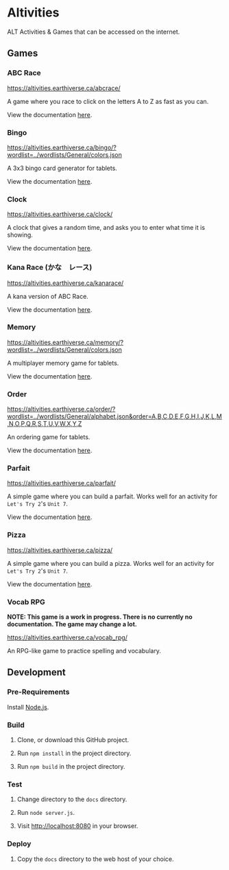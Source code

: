 # Altivities

ALT Activities &amp; Games that can be accessed on the internet.

## Games

### ABC Race

<https://altivities.earthiverse.ca/abcrace/>

A game where you race to click on the letters A to Z as fast as you can.

View the documentation [here](https://github.com/earthiverse/altivities/tree/main/source/abcrace).

### Bingo

<https://altivities.earthiverse.ca/bingo/?wordlist=../wordlists/General/colors.json>

A 3x3 bingo card generator for tablets.

View the documentation [here](https://github.com/earthiverse/altivities/tree/main/source/bingo).

### Clock

<https://altivities.earthiverse.ca/clock/>

A clock that gives a random time, and asks you to enter what time it is showing.

View the documentation [here](https://github.com/earthiverse/altivities/tree/main/source/clock).

### Kana Race (かな　レース)

<https://altivities.earthiverse.ca/kanarace/>

A kana version of ABC Race.

View the documentation [here](https://github.com/earthiverse/altivities/tree/main/source/kanarace).

### Memory

<https://altivities.earthiverse.ca/memory/?wordlist=../wordlists/General/colors.json>

A multiplayer memory game for tablets.

View the documentation [here](https://github.com/earthiverse/altivities/tree/main/source/memory).

### Order

<https://altivities.earthiverse.ca/order/?wordlist=../wordlists/General/alphabet.json&order=A,B,C,D,E,F,G,H,I,J,K,L,M,N,O,P,Q,R,S,T,U,V,W,X,Y,Z>

An ordering game for tablets.

View the documentation [here](https://github.com/earthiverse/altivities/tree/main/source/order).

### Parfait

<https://altivities.earthiverse.ca/parfait/>

A simple game where you can build a parfait. Works well for an activity for `Let's Try 2`'s `Unit 7`.

View the documentation [here](https://github.com/earthiverse/altivities/tree/main/source/parfait).

### Pizza

<https://altivities.earthiverse.ca/pizza/>

A simple game where you can build a pizza. Works well for an activity for `Let's Try 2`'s `Unit 7`.

View the documentation [here](https://github.com/earthiverse/altivities/tree/main/source/pizza).

### Vocab RPG

**NOTE: This game is a work in progress. There is no currently no documentation. The game may change a lot.**

<https://altivities.earthiverse.ca/vocab_rpg/>

An RPG-like game to practice spelling and vocabulary.

## Development

### Pre-Requirements

Install [Node.js](https://nodejs.org/).

### Build

1. Clone, or download this GitHub project.

2. Run `npm install` in the project directory.

3. Run `npm build` in the project directory.

### Test

1. Change directory to the `docs` directory.

2. Run `node server.js`.

3. Visit <http://localhost:8080> in your browser.

### Deploy

1. Copy the `docs` directory to the web host of your choice.
